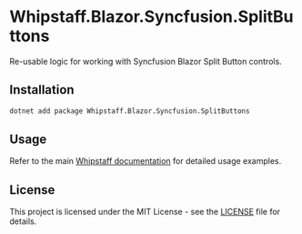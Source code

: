# Whipstaff.Blazor.Syncfusion.SplitButtons

Re-usable logic for working with Syncfusion Blazor Split Button controls.

## Installation

```bash
dotnet add package Whipstaff.Blazor.Syncfusion.SplitButtons
```

## Usage

Refer to the main [Whipstaff documentation](https://github.com/dpvreony/whipstaff) for detailed usage examples.

## License

This project is licensed under the MIT License - see the [LICENSE](https://github.com/dpvreony/whipstaff/blob/main/LICENSE) file for details.
